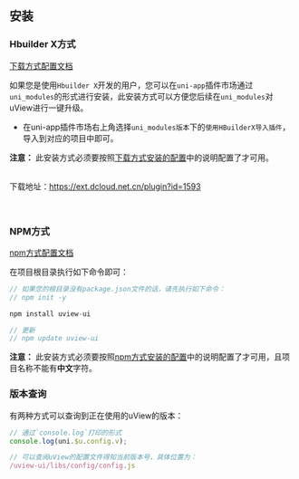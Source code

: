 ## 安装

<demo-model url="/"></demo-model>


### Hbuilder X方式

[下载方式配置文档](/components/downloadSetting.html)

如果您是使用`Hbuilder X`开发的用户，您可以在`uni-app`插件市场通过`uni_modules`的形式进行安装，此安装方式可以方便您后续在`uni_modules`对uView进行一键升级。

- 在uni-app插件市场右上角选择`uni_modules版本`下的`使用HBuilderX导入插件`，导入到对应的项目中即可。

**注意：**  此安装方式必须要按照[下载方式安装的配置](/components/downloadSetting.html)中的说明配置了才可用。

<br>
<div @click="downloadPost(2)" class="download-link">
	下载地址：<a target="_blank" href="https://ext.dcloud.net.cn/plugin?id=1593">https://ext.dcloud.net.cn/plugin?id=1593</a>
</div>
<br>
<br>



### NPM方式

[npm方式配置文档](/components/npmSetting.html)

在项目根目录执行如下命令即可：

```js
// 如果您的根目录没有package.json文件的话，请先执行如下命令：
// npm init -y

npm install uview-ui

// 更新
// npm update uview-ui
```

**注意：**  此安装方式必须要按照[npm方式安装的配置](/components/npmSetting.html)中的说明配置了才可用，且项目名称不能有**中文**字符。


### 版本查询

有两种方式可以查询到正在使用的uView的版本：  



```js
// 通过`console.log`打印的形式
console.log(uni.$u.config.v);

// 可以查阅uView的配置文件得知当前版本号，具体位置为：
/uview-ui/libs/config/config.js
```

